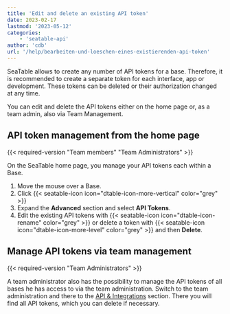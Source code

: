 ```yaml
---
title: 'Edit and delete an existing API token'
date: 2023-02-17
lastmod: '2023-05-12'
categories:
    - 'seatable-api'
author: 'cdb'
url: '/help/bearbeiten-und-loeschen-eines-existierenden-api-token'
---
```


SeaTable allows to create any number of API tokens for a base. Therefore, it is recommended to create a separate token for each interface, app or development. These tokens can be deleted or their authorization changed at any time.

You can edit and delete the API tokens either on the home page or, as a team admin, also via Team Management.

## API token management from the home page

{{< required-version "Team members" "Team Administrators" >}}

On the SeaTable home page, you manage your API tokens each within a Base.

1. Move the mouse over a Base.
2. Click {{< seatable-icon icon="dtable-icon-more-vertical" color="grey" >}}
3. Expand the **Advanced** section and select **API Tokens**.
4. Edit the existing API tokens with {{< seatable-icon icon="dtable-icon-rename" color="grey" >}} or delete a token with {{< seatable-icon icon="dtable-icon-more-level" color="grey" >}} and then **Delete**.

## Manage API tokens via team management

{{< required-version "Team Administrators" >}}

A team administrator also has the possibility to manage the API tokens of all bases he has access to via the team administration. Switch to the team administration and there to the [API & Integrations](https://account.seatable.io/api) section. There you will find all API tokens, which you can delete if necessary.
